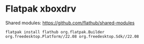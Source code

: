 # Flatpak xboxdrv

Shared modules: https://github.com/flathub/shared-modules


`flatpak install flathub org.flatpak.Builder org.freedesktop.Platform//22.08 org.freedesktop.Sdk//22.08`
